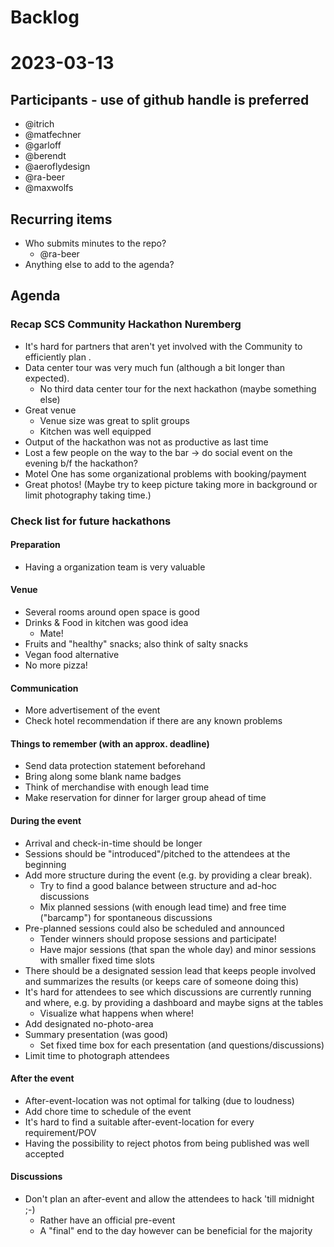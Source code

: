 # Backlog

# 2023-03-13

## Participants - use of github handle is preferred

* @itrich
* @matfechner
* @garloff
* @berendt
* @aeroflydesign
* @ra-beer
* @maxwolfs

## Recurring items

* Who submits minutes to the repo?
  * @ra-beer
* Anything else to add to the agenda?

## Agenda

### Recap SCS Community Hackathon Nuremberg

* It's hard for partners that aren't yet involved with the Community to efficiently plan .
* Data center tour was very much fun (although a bit longer than expected).
  * No third data center tour for the next hackathon (maybe something else)
* Great venue
  * Venue size was great to split groups
  * Kitchen was well equipped
* Output of the hackathon was not as productive as last time
* Lost a few people on the way to the bar -> do social event on the evening b/f the hackathon?
* Motel One has some organizational problems with booking/payment
* Great photos! (Maybe try to keep picture taking more in background or limit photography taking time.)

### Check list for future hackathons

#### Preparation

* Having a organization team is very valuable

#### Venue

* Several rooms around open space is good
* Drinks & Food in kitchen was good idea
  * Mate!
* Fruits and "healthy" snacks; also think of salty snacks
* Vegan food alternative
* No more pizza!

#### Communication

* More advertisement of the event
* Check hotel recommendation if there are any known problems

#### Things to remember (with an approx. deadline)

* Send data protection statement beforehand
* Bring along some blank name badges
* Think of merchandise with enough lead time
* Make reservation for dinner for larger group ahead of time

#### During the event

* Arrival and check-in-time should be longer
* Sessions should be "introduced"/pitched to the attendees at the beginning
* Add more structure during the event (e.g. by providing a clear break).
  * Try to find a good balance between structure and ad-hoc discussions
  * Mix planned sessions (with enough lead time) and free time ("barcamp") for spontaneous discussions
* Pre-planned sessions could also be scheduled and announced
  * Tender winners should propose sessions and participate!
  * Have major sessions (that span the whole day) and minor sessions with smaller fixed time slots
* There should be a designated session lead that keeps people involved and summarizes the results (or keeps care of someone doing this)
* It's hard for attendees to see which discussions are currently running and where, e.g. by providing a dashboard and maybe signs at the tables
  * Visualize what happens when where!
* Add designated no-photo-area
* Summary presentation (was good)
  * Set fixed time box for each presentation (and questions/discussions)
* Limit time to photograph attendees

#### After the event

* After-event-location was not optimal for talking (due to loudness)
* Add chore time to schedule of the event
* It's hard to find a suitable after-event-location for every requirement/POV
* Having the possibility to reject photos from being published was well accepted

#### Discussions

* Don't plan an after-event and allow the attendees to hack 'till midnight ;-)
  * Rather have an official pre-event
  * A "final" end to the day however can be beneficial for the majority
